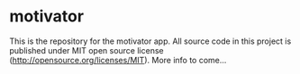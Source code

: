 motivator
=========

This is the repository for the motivator app. All source code in this project is published under MIT open source license (http://opensource.org/licenses/MIT). More info to come...
